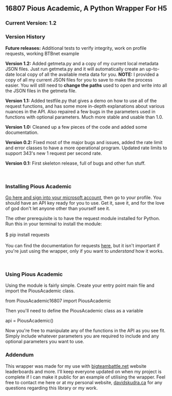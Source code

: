 <h2>16807 Pious Academic, A Python Wrapper For H5</h2>
<h3>Current Version: 1.2 </h3>

<h3>Version History </h3>
<p><b>Future releases:</b> Additional tests to verify integrity, work on profile requests, working BTBnet example</p>
<p><b>Version 1.2:</b> Added getmeta.py and a copy of my current local metadata JSON files. Just run getmeta.py and it will automatically create an up-to-date local copy of all the available meta data for you. <b>NOTE:</b> I provided a copy of all my current JSON files for you to save to make the process easier. You will still need to <b>change the paths</b> used to open and write into all the JSON files in the getmeta file.
<p><b>Version 1.1:</b> Added testfile.py that gives a demo on how to use all of the request functions, and has some more in-depth explanations about various nuances in the API. Also repaired a few bugs in the parameters used in functions with optional parameters. Much more stable and usable than 1.0.</p>
<p><b>Version 1.0:</b> Cleaned up a few pieces of the code and added some documentation.</p>
<p><b>Version 0.2:</b> Fixed most of the major bugs and issues, added the rate limit and error classes to have a more operational program. Updated rate limits to support 343's new 1 request per second rate.</p>
<p><b>Version 0.1:</b> First skeleton release, full of bugs and other fun stuff.</p>
<br>

<h3>Installing Pious Academic </h3>
<p><a href="https://developer.haloapi.com/developer">Go here and sign into your microsoft account</a>, then go to your profile. You should have an API key ready for you to use. Get it, save it, and for the love of god don't let anyone other than yourself see it.</p>
<p>The other prerequisite is to have the request module installed for Python. Run this in your terminal to install the module:  
<br>
<br>
    $ pip install requests
<br>
<br>
You can find the documentation for requests <a href="http://docs.python-requests.org/en/latest/">here</a>, but it isn't important if you're just using the wrapper, only if you want to <i>understand</i> how it works.
</p>
<br>
<h3>Using Pious Academic </h3>
<p>Using the module is fairly simple. Create your entry point main file and import the PiousAcademic class.</p>
  from PiousAcademic16807 import PiousAcademic
<p>Then you'll need to define the PiousAcademic class as a variable</p>
  api = PiousAcademic()
<p>Now you're free to manipulate any of the functions in the API as you see fit. Simply include whatever parameters you are required to include and any optional parameters you want to use.</p>
  

<h3>Addendum </h3>
<p>This wrapper was made for my use with <a href="www.bigteambattle.net">bigteambattle.net</a> website leaderboards and more. I'll keep everyone updated on when my project is complete if I can make it public for an example of utilising the wrapper. Feel free to contact me here or at my personal website, <a href="www.davidskudra.ca">davidskudra.ca</a> for any questions regarding this library or my work.</p>
